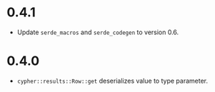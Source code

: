 # 0.4.1

  - Update `serde_macros` and `serde_codegen` to version 0.6.

# 0.4.0

  - `cypher::results::Row::get` deserializes value to type parameter.
